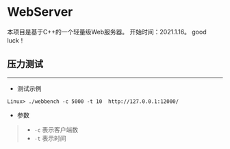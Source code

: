 # WebServer
本项目是基于C++的一个轻量级Web服务器。
开始时间：2021.1.16。
good luck！


## 压力测试

------------
* 测试示例
```Linux
Linux> ./webbench -c 5000 -t 10  http://127.0.0.1:12000/
```
* 参数

> * `-c` 表示客户端数
> * `-t` 表示时间